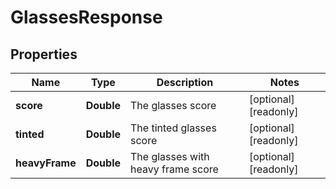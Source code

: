 

# GlassesResponse


## Properties

| Name | Type | Description | Notes |
|------------ | ------------- | ------------- | -------------|
|**score** | **Double** | The glasses score |  [optional] [readonly] |
|**tinted** | **Double** | The tinted glasses score |  [optional] [readonly] |
|**heavyFrame** | **Double** | The glasses with heavy frame score |  [optional] [readonly] |



